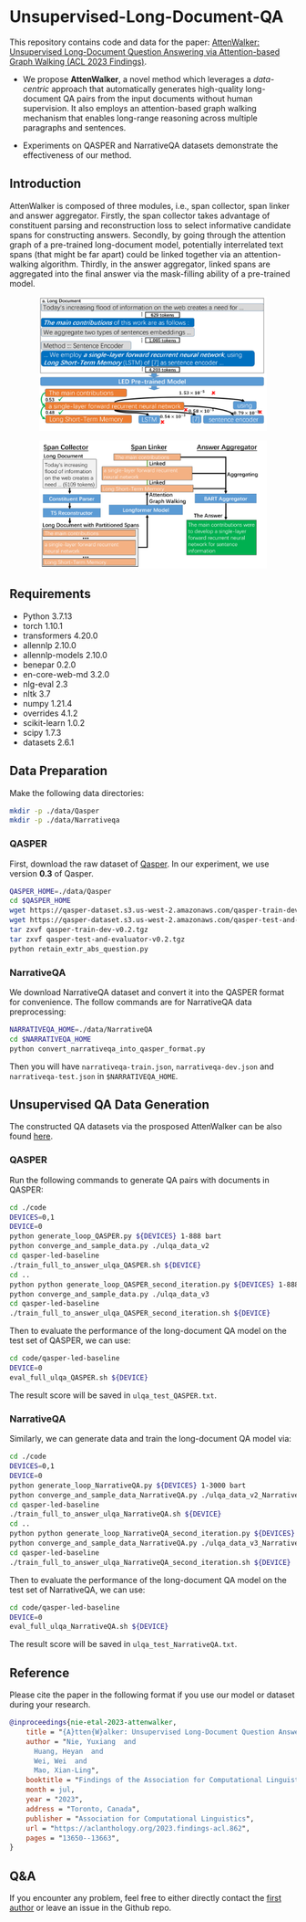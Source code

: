 # Unsupervised-Long-Document-QA

This repository contains code and data for the paper: [AttenWalker: Unsupervised Long-Document Question Answering via Attention-based Graph Walking (ACL 2023 Findings)](https://arxiv.org/abs/2305.02235).

- We propose **AttenWalker**, a novel method which leverages a *data-centric* approach that automatically generates high-quality long-document QA pairs from the input documents without human supervision. It also employs an attention-based graph walking mechanism that enables long-range reasoning across multiple paragraphs and sentences. 

- Experiments on QASPER and NarrativeQA datasets demonstrate the effectiveness of our method.

## Introduction
AttenWalker is composed of three modules, i.e., span collector, span linker and answer aggregator. Firstly, the span collector takes advantage of constituent parsing and reconstruction loss to select informative candidate spans for constructing answers. Secondly, by going through the attention graph of a pre-trained long-document model, potentially interrelated text spans (that might be far apart) could be linked together via an attention-walking algorithm. Thirdly, in the answer aggregator, linked spans are aggregated into the final answer via the mask-filling ability of a pre-trained model.

<p align="center">
<img src="./images/illustrationv0.1.png" alt="answer_extension" width="400"/>
</p>

<p align="center">
<img src="./images/modelv0.1.png" alt="answer_extension" width="400"/>
</p>

## Requirements
- Python 3.7.13
- torch 1.10.1
- transformers 4.20.0
- allennlp 2.10.0
- allennlp-models 2.10.0
- benepar 0.2.0
- en-core-web-md 3.2.0
- nlg-eval 2.3
- nltk 3.7
- numpy 1.21.4
- overrides 4.1.2
- scikit-learn 1.0.2
- scipy 1.7.3
- datasets 2.6.1

## Data Preparation
Make the following data directories:  
```bash
mkdir -p ./data/Qasper
mkdir -p ./data/Narrativeqa
````

### QASPER
First, download the raw dataset of [Qasper](https://allenai.org/data/qasper). In our experiment, we use version **0.3** of Qasper.

```bash
QASPER_HOME=./data/Qasper
cd $QASPER_HOME
wget https://qasper-dataset.s3.us-west-2.amazonaws.com/qasper-train-dev-v0.2.tgz
wget https://qasper-dataset.s3.us-west-2.amazonaws.com/qasper-test-and-evaluator-v0.2.tgz
tar zxvf qasper-train-dev-v0.2.tgz
tar zxvf qasper-test-and-evaluator-v0.2.tgz
python retain_extr_abs_question.py
```

### NarrativeQA

We download NarrativeQA dataset and convert it into the QASPER format for convenience.
The follow commands are for NarrativeQA data preprocessing:
```bash
NARRATIVEQA_HOME=./data/NarrativeQA
cd $NARRATIVEQA_HOME
python convert_narrativeqa_into_qasper_format.py
```
Then you will have `narrativeqa-train.json`, `narrativeqa-dev.json` and `narrativeqa-test.json` in `$NARRATIVEQA_HOME`.


## Unsupervised QA Data Generation
The constructed QA datasets via the prosposed AttenWalker can be also found [here](https://drive.google.com/drive/folders/1uFtdRF_DZRGL0K1ukP8QzkXaSOv_cBFl?usp=sharing).
### QASPER
Run the following commands to generate QA pairs with documents in QASPER:
```bash
cd ./code
DEVICES=0,1
DEVICE=0
python generate_loop_QASPER.py ${DEVICES} 1-888 bart
python converge_and_sample_data.py ./ulqa_data_v2
cd qasper-led-baseline
./train_full_to_answer_ulqa_QASPER.sh ${DEVICE}
cd ..
python python generate_loop_QASPER_second_iteration.py ${DEVICES} 1-888 bart
python converge_and_sample_data.py ./ulqa_data_v3
cd qasper-led-baseline
./train_full_to_answer_ulqa_QASPER_second_iteration.sh ${DEVICE}
```

Then to evaluate the performance of the long-document QA model on the test set of QASPER, we can use:
```bash
cd code/qasper-led-baseline
DEVICE=0
eval_full_ulqa_QASPER.sh ${DEVICE}
```
The result score will be saved in `ulqa_test_QASPER.txt`.

### NarrativeQA
Similarly, we can generate data and train the long-document QA model via:
```bash
cd ./code
DEVICES=0,1
DEVICE=0
python generate_loop_NarrativeQA.py ${DEVICES} 1-3000 bart
python converge_and_sample_data_NarrativeQA.py ./ulqa_data_v2_NarrativeQA
cd qasper-led-baseline
./train_full_to_answer_ulqa_NarrativeQA.sh ${DEVICE}
cd ..
python python generate_loop_NarrativeQA_second_iteration.py ${DEVICES} 1-3000 bart
python converge_and_sample_data_NarrativeQA.py ./ulqa_data_v3_NarrativeQA
cd qasper-led-baseline
./train_full_to_answer_ulqa_NarrativeQA_second_iteration.sh ${DEVICE}
```

Then to evaluate the performance of the long-document QA model on the test set of NarrativeQA, we can use:
```bash
cd code/qasper-led-baseline
DEVICE=0
eval_full_ulqa_NarrativeQA.sh ${DEVICE}
```
The result score will be saved in `ulqa_test_NarrativeQA.txt`.

## Reference
Please cite the paper in the following format if you use our model or dataset during your research.

```bibtex
@inproceedings{nie-etal-2023-attenwalker,
    title = "{A}tten{W}alker: Unsupervised Long-Document Question Answering via Attention-based Graph Walking",
    author = "Nie, Yuxiang  and
      Huang, Heyan  and
      Wei, Wei  and
      Mao, Xian-Ling",
    booktitle = "Findings of the Association for Computational Linguistics: ACL 2023",
    month = jul,
    year = "2023",
    address = "Toronto, Canada",
    publisher = "Association for Computational Linguistics",
    url = "https://aclanthology.org/2023.findings-acl.862",
    pages = "13650--13663",
}

```

## Q&A
If you encounter any problem, feel free to either directly contact the [first author](mailto:jerrrynie@gmail.com) or leave an issue in the Github repo.
